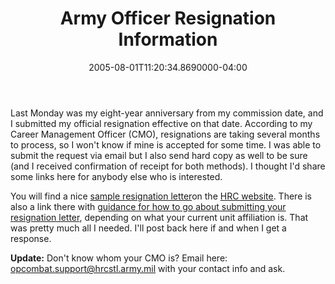 ﻿---
title: Army Officer Resignation Information
date: "2005-08-01T11:20:34.8690000-04:00"
description: Last Monday was my eight-year anniversary from my commission date, and I submitted my official resignation effective on that date.
featuredImage: /img/default-post-image.jpg
---

Last Monday was my eight-year anniversary from my commission date, and I submitted my official resignation effective on that date. According to my Career Management Officer (CMO), resignations are taking several months to process, so I won't know if mine is accepted for some time. I was able to submit the request via email but I also send hard copy as well to be sure (and I received confirmation of receipt for both methods). I thought I'd share some links here for anybody else who is interested.

You will find a nice [sample resignation letter](https://www.hrc.army.mil/site/reserve/soldierservices/guidance/resignletter.htm)on the [HRC website](https://www.hrc.army.mil/). There is also a link there with [guidance for how to go about submitting your resignation letter](https://www.hrc.army.mil/site/reserve/soldierservices/guidance/resignation.htm), depending on what your current unit affiliation is. That was pretty much all I needed. I'll post back here if and when I get a response.

**Update:** Don't know whom your CMO is? Email here: [opcombat.support@hrcstl.army.mil](http://ardalis.com/mailto:opcombat.support@hrcstl.army.mil) with your contact info and ask.

